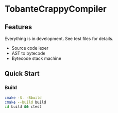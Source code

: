 # TobanteCrappyCompiler

## Features

Everything is in development. See test files for details.

- Source code lexer
- AST to bytecode
- Bytecode stack machine

## Quick Start

### Build

```sh
cmake -S. -Bbuild
cmake --build build
cd build && ctest
```
